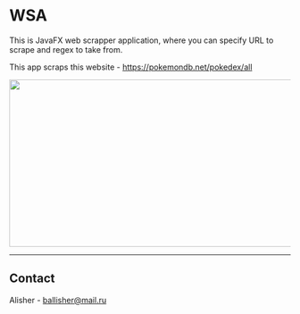 # WSA
This is JavaFX web scrapper application, where you can specify URL to scrape and regex to take from.

This app scraps this website - https://pokemondb.net/pokedex/all

<img src="https://sun9-71.userapi.com/impg/4FMPnX9EBL6zrb7HRFip3jxMwA7SZh9rXsnTgQ/lnTrbOziFg0.jpg?size=2121x882&quality=96&sign=142381948c2f3b588bbaf3cf09e47079&type=album" width="738" height="300"><hr>


## Contact

Alisher - ballisher@mail.ru


